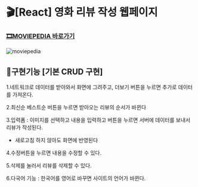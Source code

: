 # 🎬[React] 영화 리뷰 작성 웹페이지

### [🎞MOVIEPEDIA 바로가기](https://didi2578.github.io/movie_review/)

![moviepedia](https://user-images.githubusercontent.com/88611957/158615533-8515b26f-1a9a-40d1-8254-aedfcbbd1952.png)


## 📃구현기능 [기본 CRUD 구현]

 1.네트워크로 데이터를 받아와서 화면에 그려주고, 더보기 버튼을 누르면 추가로 데이터를 가져온다.
 
 2.최신순 베스트순 버튼을 누르면 받아오는 리뷰의 순서가 바뀐다
 
 3.입력폼 : 이미지를 선택하고 내용을 입력하고 버튼을 누르면 서버에 데이터를 보내서 리뷰가 작성된다.
 + 새로고침 하지 않아도 화면에 반영된다
 
 4.수정버튼을 누르면 내용을 수정할 수 있다.
 
 5.삭제를 눌러서 리뷰를 삭제할 수 있다.
 
 6.다국어 기능 : 한국어를 영어로 바꾸면 사이트의 언어가 바뀐다.
 

 
